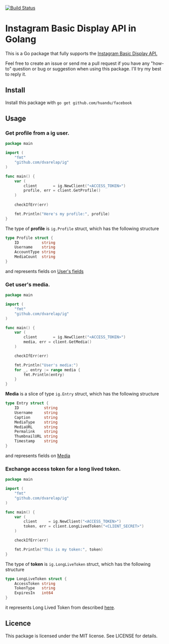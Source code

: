 [![Build Status](https://travis-ci.org/dvarelap/ig.svg?branch=master)](https://travis-ci.org/dvarelap/ig)

# Instagram Basic Display API in Golang

This is a Go package that fully supports the [Instagram Basic Display API.](https://developers.facebook.com/docs/instagram-basic-display-api/)

Feel free to create an issue or send me a pull request if you have any "how-to" question or bug or suggestion when using this package. I'll try my best to reply it.

## Install

Install this package with `go get github.com/huandu/facebook`

## Usage

### Get profile from a ig user.

```go
package main

import (
	"fmt"
	"github.com/dvarelap/ig"
)

func main() {
	var (
		client       = ig.NewClient("<ACCESS_TOKEN>")
		profile, err = client.GetProfile()
	)
        
    checkIfErr(err)

	fmt.Println("Here's my profile:", profile)
}
``` 

The type of **profile** is `ig.Profile` struct, which has the following structure

```go
type Profile struct {
	ID          string
	Username    string
	AccountType string
	MediaCount  string
}
```

and represents fields on [User's fields](https://developers.facebook.com/docs/instagram-basic-display-api/reference/user#fields)

### Get user's media.
```go
package main

import (
	"fmt"
	"github.com/dvarelap/ig"
)

func main() {
	var (
		client       = ig.NewClient("<ACCESS_TOKEN>")
		media, err = client.GetMedia()
	)

	checkIfErr(err)

	fmt.Println("User's media:")
	for _, entry := range media {
		fmt.Println(entry)
	}
}
```

**Media** is a slice of type `ig.Entry` struct,  which has the following structure
```go
type Entry struct {
	ID           string
	Username     string
	Caption      string
	MediaType    string
	MediaURL     string
	Permalink    string
	ThumbnailURL string
	Timestamp    string
}
```

and represents fields on [Media](https://developers.facebook.com/docs/instagram-basic-display-api/reference/media#fields)


### Exchange access token for a long lived token.

```go
package main

import (
	"fmt"
	"github.com/dvarelap/ig"
)

func main() {
	var (
		client     = ig.NewClient("<ACCESS_TOKEN>")
		token, err = client.LongLivedToken("<CLIENT_SECRET>")
	)

	checkIfErr(err)

	fmt.Println("This is my token:", token)
}
```

The type of **token** is `ig.LongLiveToken` struct, which has the following structure

```go
type LongLiveToken struct {
	AccessToken string
	TokenType   string
	ExpiresIn   int64 
}
```

it represents Long Lived Token from described [here](https://developers.facebook.com/docs/instagram-basic-display-api/guides/long-lived-access-tokens).

## Licence
This package is licensed under the MIT license. See LICENSE for details.